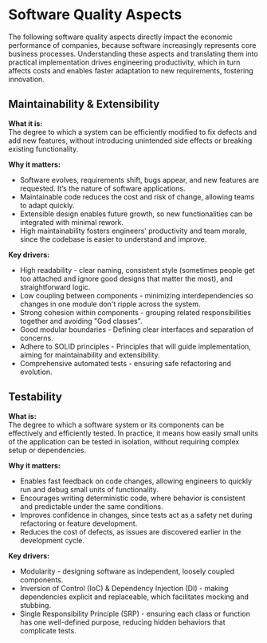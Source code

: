 # Software Quality Aspects

The following software quality aspects directly impact the economic performance of companies, because software increasingly represents core business processes. Understanding these aspects and translating them into practical implementation drives engineering productivity, which in turn affects costs and enables faster adaptation to new requirements, fostering innovation.

## Maintainability & Extensibility

**What it is:**  
The degree to which a system can be efficiently modified to fix defects and add new features, without introducing unintended side effects or breaking existing functionality.

**Why it matters:**  
- Software evolves, requirements shift, bugs appear, and new features are requested. It’s the nature of software applications.  
- Maintainable code reduces the cost and risk of change, allowing teams to adapt quickly.  
- Extensible design enables future growth, so new functionalities can be integrated with minimal rework.  
- High maintainability fosters engineers' productivity and team morale, since the codebase is easier to understand and improve.  

**Key drivers:**  
- High readability - clear naming, consistent style (sometimes people get too attached and ignore good designs that matter the most), and straightforward logic.  
- Low coupling between components - minimizing interdependencies so changes in one module don't ripple across the system.  
- Strong cohesion within components - grouping related responsibilities together and avoiding "God classes".  
- Good modular boundaries - Defining clear interfaces and separation of concerns.  
- Adhere to SOLID principles - Principles that will guide implementation, aiming for maintainability and extensibility.  
- Comprehensive automated tests - ensuring safe refactoring and evolution.  

## Testability

**What is:**  
The degree to which a software system or its components can be effectively and efficiently tested. In practice, it means how easily small units of the application can be tested in isolation, without requiring complex setup or dependencies.

**Why it matters:**  
- Enables fast feedback on code changes, allowing engineers to quickly run and debug small units of functionality.  
- Encourages writing deterministic code, where behavior is consistent and predictable under the same conditions.  
- Improves confidence in changes, since tests act as a safety net during refactoring or feature development.  
- Reduces the cost of defects, as issues are discovered earlier in the development cycle.  

**Key drivers:**  
- Modularity - designing software as independent, loosely coupled components.  
- Inversion of Control (IoC) & Dependency Injection (DI) - making dependencies explicit and replaceable, which facilitates mocking and stubbing.  
- Single Responsibility Principle (SRP) - ensuring each class or function has one well-defined purpose, reducing hidden behaviors that complicate tests.  

